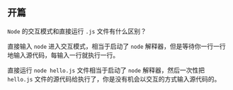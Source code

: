 ## 开篇

```Node``` 的交互模式和直接运行 ```.js``` 文件有什么区别？

直接输入 ```node``` 进入交互模式，相当于启动了 ```node``` 解释器，但是等待你一行一行地输入源代码，每输入一行就执行一行。

直接运行 ```node hello.js``` 文件相当于启动了 ```node``` 解释器，然后一次性把 ```hello.js``` 文件的源代码给执行了，你是没有机会以交互的方式输入源代码的。
